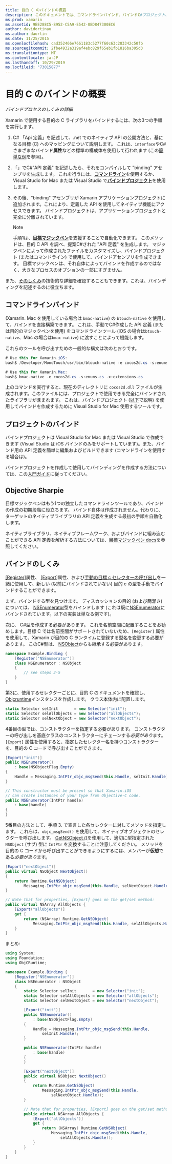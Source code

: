 ```yaml
---
title: 目的 C のバインドの概要
description: このドキュメントでは、コマンドラインバインド、バインドC#プロジェクト、目標マジックペンなど、目的の C コードのバインディングを作成するさまざまな方法の概要について説明します。 また、バインディングのしくみについても説明します。
ms.prod: xamarin
ms.assetid: 9EE288C5-8952-C5A9-E542-0BD847300EC6
author: davidortinau
ms.author: daortin
ms.date: 11/25/2015
ms.openlocfilehash: cad352466e7661183c5277f60c63c283342c50fb
ms.sourcegitcommit: 2fbe4932a319af4ebc829f65eb1fb1816ba305d3
ms.translationtype: MT
ms.contentlocale: ja-JP
ms.lasthandoff: 10/29/2019
ms.locfileid: "73015877"
---
```

# <a name="overview-of-objective-c-bindings"></a>目的 C のバインドの概要

_バインドプロセスのしくみの詳細_

Xamarin で使用する目的の C ライブラリをバインドするには、次の3つの手順を実行します。

1. C# 「Api 定義」を記述して、.net でのネイティブ API の公開方法と、基になる目標 (C) へのマッピングについて説明します。 これは、`interface`やC#さまざまなバインド**属性**などの標準の構成体を使用して行われます (この[簡単な例](~/cross-platform/macios/binding/objective-c-libraries.md#Binding_an_API)を参照)。

2. 「」でC#"API 定義" を記述したら、それをコンパイルして "binding" アセンブリを生成します。 これを行うには、[**コマンドライン**](#commandline)を使用するか、Visual Studio for Mac または Visual Studio で[**バインドプロジェクト**](#bindingproject)を使用します。

3. その後、"binding" アセンブリが Xamarin アプリケーションプロジェクトに追加されます。これにより、定義した API を使用してネイティブ機能にアクセスできます。
   バインドプロジェクトは、アプリケーションプロジェクトと完全に分離されています。

   > [!NOTE]
   > 手順1は、[**目標マジックペン**](#objectivesharpie)を支援することで自動化できます。 このメソッドは、目的 C API を調べ、提案C#された "API 定義" を生成します。 マジックペンによって作成されたファイルをカスタマイズし、バインドプロジェクト (またはコマンドライン) で使用して、バインドアセンブリを作成できます。 目標マジックペンは、それ自体によってバインドを作成するのではなく、大きなプロセスのオプションの一部にすぎません。

また、[そのしくみ](#howitworks)の技術的な詳細を確認することもできます。これは、バインディングを記述するのに役立ちます。

<a name="Command_Line_Bindings" /><a name="commandline" />

## <a name="command-line-bindings"></a>コマンドラインバインド

(Xamarin. Mac を使用している場合は `bmac-native`) の `btouch-native` を使用して、バインドを直接構築できます。 これは、手動でC#作成した API 定義 (または目的のマジックペンを使用) をコマンドラインツール (iOS の場合は`btouch-native`、Mac の場合は`bmac-native`) に渡すことによって機能します。

これらのツールを呼び出すための一般的な構文は次のとおりです。

```csharp
# Use this for Xamarin.iOS:
bash$ /Developer/MonoTouch/usr/bin/btouch-native -e cocos2d.cs -s:enums.cs -x:extensions.cs
```

```csharp
# Use this for Xamarin.Mac:
bash$ bmac-native -e cocos2d.cs -s:enums.cs -x:extensions.cs
```

上のコマンドを実行すると、現在のディレクトリに `cocos2d.dll` ファイルが生成されます。このファイルには、プロジェクトで使用できる完全にバインドされたライブラリが含まれます。 これは、バインドプロジェクト ([以下](#bindingproject)で説明) を使用してバインドを作成するために Visual Studio for Mac 使用するツールです。

<a name="bindingproject" />

## <a name="binding-project"></a>プロジェクトのバインド

バインドプロジェクトは Visual Studio for Mac または Visual Studio で作成できます (Visual Studio は iOS バインドのみをサポートしています)。また、バインド用の API 定義を簡単に編集およびビルドできます (コマンドラインを使用する場合は)。

バインドプロジェクトを作成して使用してバインディングを作成する方法については、この[入門ガイド](~/cross-platform/macios/binding/objective-c-libraries.md#Getting_Started)に従ってください。

<a name="objectivesharpie" />

## <a name="objective-sharpie"></a>Objective Sharpie

目標マジックペンはもう1つの独立したコマンドラインツールであり、バインドの作成の初期段階に役立ちます。 バインド自体は作成されません。代わりに、ターゲットのネイティブライブラリの API 定義を生成する最初の手順を自動化します。

ネイティブライブラリ、ネイティブフレームワーク、およびバインドに組み込むことができる API 定義を解析する方法については、[目標マジックペン docs](~/cross-platform/macios/binding/objective-sharpie/index.md)を参照してください。

<a name="howitworks" />

## <a name="how-binding-works"></a>バインドのしくみ

[[Register]](xref:Foundation.RegisterAttribute)属性、 [[Export]](xref:Foundation.ExportAttribute)属性、および[手動の目標 c セレクターの呼び出し](~/ios/internals/objective-c-selectors.md)を一緒に使用して、新しい (以前にバインドされていない) 目的 c の型を手動でバインドすることができます。

まず、バインドする型を見つけます。 ディスカッションの目的 (および簡潔さ) については、 [NSEnumerator](https://developer.apple.com/iphone/library/documentation/Cocoa/Reference/Foundation/Classes/NSEnumerator_Class/Reference/Reference.html)型をバインドします (これは既に[NSEnumerator](xref:Foundation.NSEnumerator)にバインドされています。以下の実装は単なる例です)。

次に、 C#型を作成する必要があります。 これを名前空間に配置することをお勧めします。目標 C では名前空間がサポートされていないため、`[Register]` 属性を使用して、Xamarin が目的の C ランタイムに登録する型名を変更する必要があります。 このC#型は、 [NSObject](xref:Foundation.NSObject)からも継承する必要があります。

```csharp
namespace Example.Binding {
    [Register("NSEnumerator")]
    class NSEnumerator : NSObject
    {
        // see steps 3-5
    }
}
```

第3に、使用するセレクターごとに、目的 C のドキュメントを確認し、 [Objcruntime](xref:ObjCRuntime.Selector)インスタンスを作成します。 クラス本体内に配置します。

```csharp
static Selector selInit       = new Selector("init");
static Selector selAllObjects = new Selector("allObjects");
static Selector selNextObject = new Selector("nextObject");
```

4番目の型では、コンストラクターを指定する必要があります。 コンストラクターの呼び出しを基底クラスのコンストラクターにチェーンする*必要があり*ます。 `[Export]` 属性を使用すると、指定したセレクター名を持つコンストラクターを、目的の C コードで呼び出すことができます。

```csharp
[Export("init")]
public NSEnumerator()
    : base(NSObjectFlag.Empty)
{
    Handle = Messaging.IntPtr_objc_msgSend(this.Handle, selInit.Handle);
}
```

```csharp
// This constructor must be present so that Xamarin.iOS
// can create instances of your type from Objective-C code.
public NSEnumerator(IntPtr handle)
    : base(handle)
{
}
```

5番目の方法として、手順 3. で宣言した各セレクターに対してメソッドを指定します。 これらは、`objc_msgSend()` を使用して、ネイティブオブジェクトのセレクターを呼び出します。 [GetNSObject ()](xref:ObjCRuntime.Runtime.GetNSObject*)を使用して、適切に型指定された `NSObject` (サブ) 型に `IntPtr` を変換することに注意してください。 メソッドを目的の C コードから呼び出すことができるようにするには、メンバーが**仮想**である*必要があり*ます。

```csharp
[Export("nextObject")]
public virtual NSObject NextObject()
{
    return Runtime.GetNSObject(
        Messaging.IntPtr_objc_msgSend(this.Handle, selNextObject.Handle));
}
```

```csharp
// Note that for properties, [Export] goes on the get/set method:
public virtual NSArray AllObjects {
    [Export("allObjects")]
    get {
        return (NSArray) Runtime.GetNSObject(
            Messaging.IntPtr_objc_msgSend(this.Handle, selAllObjects.Handle));
    }
}
```

まとめ:

```csharp
using System;
using Foundation;
using ObjCRuntime;

namespace Example.Binding {
    [Register("NSEnumerator")]
    class NSEnumerator : NSObject
    {
        static Selector selInit       = new Selector("init");
        static Selector selAllObjects = new Selector("allObjects");
        static Selector selNextObject = new Selector("nextObject");

        [Export("init")]
        public NSEnumerator()
            : base(NSObjectFlag.Empty)
        {
            Handle = Messaging.IntPtr_objc_msgSend(this.Handle,
                selInit.Handle);
        }

        public NSEnumerator(IntPtr handle)
            : base(handle)
        {
        }

        [Export("nextObject")]
        public virtual NSObject NextObject()
        {
            return Runtime.GetNSObject(
                Messaging.IntPtr_objc_msgSend(this.Handle,
                    selNextObject.Handle));
        }

        // Note that for properties, [Export] goes on the get/set method:
        public virtual NSArray AllObjects {
            [Export("allObjects")]
            get {
                return (NSArray) Runtime.GetNSObject(
                    Messaging.IntPtr_objc_msgSend(this.Handle,
                        selAllObjects.Handle));
            }
        }
    }
}
```
